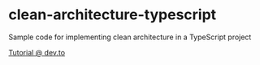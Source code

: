 # clean-architecture-typescript

Sample code for implementing clean architecture in a TypeScript project

[Tutorial @ dev.to](https://dev.to/devtronic/german-clean-architecture-in-einem-typescript-projekt-1-2-3lna)
